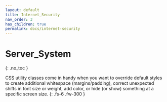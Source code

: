 ```yaml
---
layout: default
title: Internet_Security
nav_order: 3
has_children: true
permalink: docs/internet-security
---
```


# Server_System
{: .no_toc }

CSS utility classes come in handy when you want to override default styles to create additional whitespace (margins/padding), correct unexpected shifts in font size or weight, add color, or hide (or show) something at a specific screen size.
{: .fs-6 .fw-300 }
